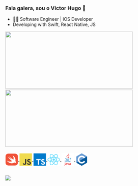 ### Fala galera, sou o Victor Hugo 👋

- 🧑‍💻 Software Engineer | iOS Developer
- Developing with Swift, React Native, JS


 <div>
  <a href="https://github.com/vhparaujo">
  <img width="400em" height="180em" src="https://github-readme-stats.vercel.app/api?username=vhparaujo&show_icons=true&theme=gotham&include_all_commits=true&count_private=true"/>
  <img width="400em" height="180em" src="https://github-readme-stats.vercel.app/api/top-langs/?username=vhparaujo&layout=compact&langs_count=7&theme=gotham"/>
</div>
<div style="display: inline_block"><br>
 <img align="center" alt="Victor-Swift" height="40" width="40" src="https://raw.githubusercontent.com/devicons/devicon/master/icons/swift/swift-original.svg">
 <img align="center" alt="Victor-JS" height="40" width="40" src="https://github.com/devicons/devicon/blob/master/icons/javascript/javascript-original.svg">
 <img align="center" alt="Victor-TS" height="40" width="40" src="https://github.com/devicons/devicon/blob/master/icons/typescript/typescript-original.svg">
 <img align="center" alt="Victor-ReactNative" height="40" width="40" src="https://github.com/devicons/devicon/blob/master/icons/react/react-original.svg">
 <img align="center" alt="Victor-JAVA" height="40" width="40" src="https://raw.githubusercontent.com/devicons/devicon/master/icons/java/java-original-wordmark.svg">
 <img align="center" alt="Victor-C" height="40" width="40" src="https://raw.githubusercontent.com/devicons/devicon/master/icons/c/c-original.svg">
</div>
  
##
 
<div> 
  <a href="https://www.linkedin.com/in/vhparaujo" target="_blank"><img src="https://img.shields.io/badge/-LinkedIn-%230077B5?style=for-the-badge&logo=linkedin&logoColor=white" target="_blank"></a> 
 
</div>
